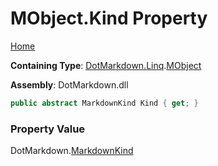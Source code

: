 # MObject\.Kind Property

[Home](../../../../README.md)

**Containing Type**: [DotMarkdown.Linq](../../README.md)\.[MObject](../README.md)

**Assembly**: DotMarkdown\.dll

```csharp
public abstract MarkdownKind Kind { get; }
```

### Property Value

DotMarkdown\.[MarkdownKind](../../../MarkdownKind/README.md)

